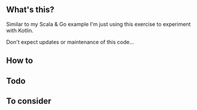 ## What's this?
Similar to my Scala & Go example I'm just using this exercise to experiment with Kotlin.

Don't expect updates or maintenance of this code...

## How to


## Todo


## To consider

